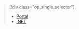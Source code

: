 > [!div class="op_single_selector"]
>- [Portal](../articles/media-services/media-services-dotnet-get-started.md)
>- [.NET](../articles/media-services/media-services-dotnet-live-encode-with-onpremises-encoders.md)

<!---HONumber=67-->